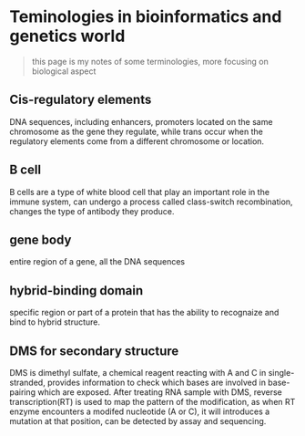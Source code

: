 # Teminologies in bioinformatics and genetics world
> this page is my notes of some terminologies, more focusing on biological aspect

## Cis-regulatory elements
DNA sequences, including enhancers, promoters located on the same chromosome as the gene they regulate, while trans occur when the regulatory elements come from a different chromosome or location.

## B cell
B cells are a type of white blood cell that play an important role in the immune system, can undergo a process called class-switch recombination, changes the type of antibody they produce.

## gene body
entire region of a gene, all the DNA sequences

## hybrid-binding domain
specific region or part of a protein that has the ability to recognaize and bind to hybrid structure.

## DMS for secondary structure
DMS is dimethyl sulfate, a chemical reagent reacting with A and C in single-stranded, provides information to check which bases are involved in base-pairing which are exposed. After treating RNA sample with DMS, reverse transcription(RT) is used to map the pattern of the modification, as when RT enzyme encounters a modifed nucleotide (A or C), it will introduces a mutation at that position, can be detected by assay and sequencing.

